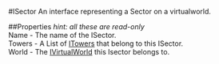 #ISector
An interface representing a Sector on a virtualworld.

##Properties
*hint: all these are read-only*  
Name - The name of the ISector.    
Towers - A List of [ITowers](./ITower.md) that belong to this ISector.  
World - The [IVirtualWorld](./IVirtualWorld.md) this Isector belongs to.
